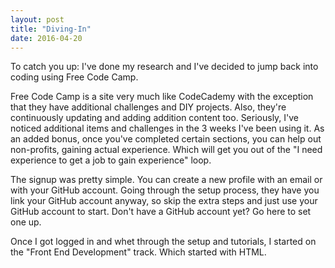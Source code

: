 ```yaml
---
layout: post
title: "Diving-In"
date: 2016-04-20
---
```


To catch you up: I've done my research and I've decided to jump back into coding using Free Code Camp.

Free Code Camp is a site very much like CodeCademy with the exception that they have additional challenges and DIY projects. Also, they're continuously updating and adding addition content too. Seriously, I've noticed additional items and challenges in the 3 weeks I've been using it. As an added bonus, once you've completed certain sections, you can help out non-profits, gaining actual experience. Which will get you out of the "I need experience to get a job to gain experience" loop.

The signup was pretty simple. You can create a new profile with an email or with your GitHub account. Going through the setup process, they have you link your GitHub account anyway, so skip the extra steps and just use your GitHub account to start. Don't have a GitHub account yet? Go here to set one up.

Once I got logged in and whet through the setup and tutorials, I started on the "Front End Development" track. Which started with HTML.
